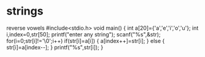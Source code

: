 # strings
reverse vowels
#include<stdio.h>
void main()
{
int a[20]={'a','e','i','o','u'};
int i,index=0,str[50];
printf("enter any string");
scanf("%s",&str);
for(i=0;str[i]!='\0';i++)
if(str[i]=a[i])
{
a[index++]=str[i];
}
else
{
str[i]=a[index--];
}
printf("%s",str[i]);
}
